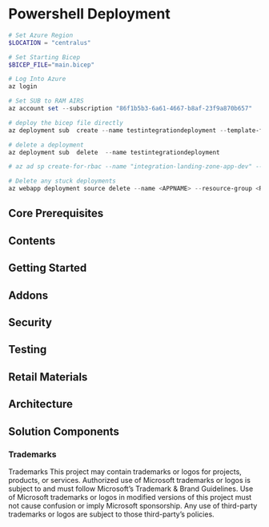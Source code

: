 <!-- ABOUT THE PROJECT -->
# Powershell Deployment

```powershell
# Set Azure Region
$LOCATION = "centralus"

# Set Starting Bicep
$BICEP_FILE="main.bicep"

# Log Into Azure
az login

# Set SUB to RAM AIRS
az account set --subscription "86f1b5b3-6a61-4667-b8af-23f9a870b657"

# deploy the bicep file directly
az deployment sub  create --name testintegrationdeployment --template-file $BICEP_FILE --parameters parameters.json --location $LOCATION -o json

# delete a deployment
az deployment sub  delete  --name testintegrationdeployment

# az ad sp create-for-rbac --name "integration-landing-zone-app-dev" --role contributor --scopes /subscriptions/86f1b5b3-6a61-4667-b8af-23f9a870b657 --sdk-auth

# Delete any stuck deployments
az webapp deployment source delete --name <APPNAME> --resource-group <RGNAME>
```


## Core Prerequisites

## Contents

## Getting Started

## Addons

## Security

## Testing

## Retail Materials

## Architecture

## Solution Components

### Trademarks

Trademarks This project may contain trademarks or logos for projects, products, or services. Authorized use of Microsoft trademarks or logos is subject to and must follow Microsoft’s Trademark & Brand Guidelines. Use of Microsoft trademarks or logos in modified versions of this project must not cause confusion or imply Microsoft sponsorship. Any use of third-party trademarks or logos are subject to those third-party’s policies.
